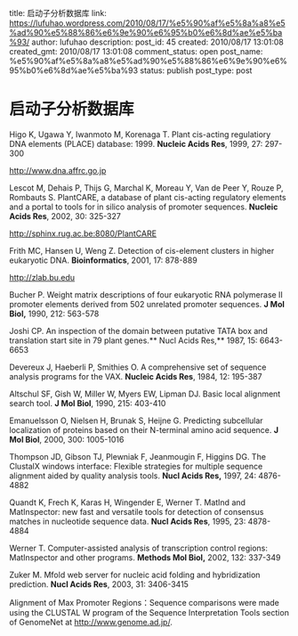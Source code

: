 title: 启动子分析数据库
link: https://lufuhao.wordpress.com/2010/08/17/%e5%90%af%e5%8a%a8%e5%ad%90%e5%88%86%e6%9e%90%e6%95%b0%e6%8d%ae%e5%ba%93/
author: lufuhao
description: 
post_id: 45
created: 2010/08/17 13:01:08
created_gmt: 2010/08/17 13:01:08
comment_status: open
post_name: %e5%90%af%e5%8a%a8%e5%ad%90%e5%88%86%e6%9e%90%e6%95%b0%e6%8d%ae%e5%ba%93
status: publish
post_type: post

# 启动子分析数据库

Higo K, Ugawa Y, Iwanmoto M, Korenaga T. Plant cis-acting regulatiory DNA elements (PLACE) database: 1999. **Nucleic Acids Res**, 1999, 27: 297-300 

http://www.dna.affrc.go.jp 

Lescot M, Dehais P, Thijs G, Marchal K, Moreau Y, Van de Peer Y, Rouze P, Rombauts S. PlantCARE, a database of plant cis-acting regulatory elements and a portal to tools for in silico analysis of promoter sequences. **Nucleic Acids Res**, 2002, 30: 325-327 

http://sphinx.rug.ac.be:8080/PlantCARE 

Frith MC, Hansen U, Weng Z. Detection of cis-element clusters in higher eukaryotic DNA. **Bioinformatics**, 2001, 17: 878-889 

http://zlab.bu.edu 

Bucher P. Weight matrix descriptions of four eukaryotic RNA polymerase II promoter elements derived from 502 unrelated promoter sequences. **J Mol Biol,** 1990, 212: 563-578 

Joshi CP. An inspection of the domain between putative TATA box and translation start site in 79 plant genes.** Nucl Acids Res,** 1987, 15: 6643-6653 

Devereux J, Haeberli P, Smithies O. A comprehensive set of sequence analysis programs for the VAX. **Nucleic Acids Res**, 1984, 12: 195-387 

Altschul SF, Gish W, Miller W, Myers EW, Lipman DJ. Basic local alignment search tool. **J Mol Biol**, 1990, 215: 403-410 

Emanuelsson O, Nielsen H, Brunak S, Heijne G. Predicting subcellular localization of proteins based on their N-terminal amino acid sequence. **J Mol Biol**, 2000, 300: 1005-1016 

Thompson JD, Gibson TJ, Plewniak F, Jeanmougin F, Higgins DG. The ClustalX windows interface: Flexible strategies for multiple sequence alignment aided by quality analysis tools. **Nucl Acids Res,** 1997, 24: 4876-4882 

Quandt K, Frech K, Karas H, Wingender E, Werner T. MatInd and MatInspector: new fast and versatile tools for detection of consensus matches in nucleotide sequence data. **Nucl Acids Res**, 1995, 23: 4878-4884 

Werner T. Computer-assisted analysis of transcription control regions: MatInspector and other programs. **Methods Mol Biol,** 2002, 132: 337-349 

Zuker M. Mfold web server for nucleic acid folding and hybridization prediction. **Nucl Acids Res**, 2003, 31: 3406-3415 

Alignment of Max Promoter Regions：Sequence comparisons were made using the CLUSTAL W program of the Sequence Interpretation Tools section of GenomeNet at http://www.genome.ad.jp/.